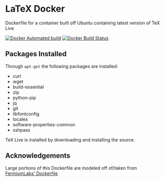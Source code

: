 # LaTeX Docker

Dockerfile for a container built off Ubuntu containing latest version of TeX Live

[![Docker Automated build](https://img.shields.io/docker/automated/matthewfeickert/latex-docker.svg)](https://hub.docker.com/r/matthewfeickert/latex-docker/)
[![Docker Build Status](https://img.shields.io/docker/build/matthewfeickert/latex-docker.svg)](https://hub.docker.com/r/matthewfeickert/latex-docker/builds/)

## Packages Installed

Through `apt-get` the following packages are installed:

- curl
- wget
- build-essential
- zip
- python-pip
- jq
- git
- libfontconfig
- locales
- software-properties-common
- sshpass

TeX Live is installed by downloading and installing the source.

## Acknowledgements
Large portions of this Dockerfile are modeled off of/taken from [FermiumLabs' Dockerfile](https://hub.docker.com/r/fermiumlabs/latex-docker/~/dockerfile/)
